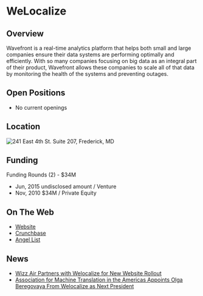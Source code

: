 # WeLocalize
## Overview
Wavefront is a real-time analytics platform that helps both small and large companies ensure their data systems are performing optimally and efficiently. With so many companies focusing on big data as an integral part of their product, Wavefront allows these companies to scale all of that data by monitoring the health of the systems and preventing outages.

## Open Positions
+ No current openings

## Location
![241 East 4th St. Suite 207, Frederick, MD](https://maps.googleapis.com/maps/api/staticmap?center=241+East+4th+St.+Suite+207,+Frederick,+MD&zoom=13&scale=false&size=600x300&maptype=roadmap&format=png&visual_refresh=true&markers=size:mid%7Ccolor:0xff0000%7Clabel:%7C241+East+4th+St.,+Fredrick,+MD)  

## Funding
Funding Rounds (2) - $34M
+ Jun, 2015	undisclosed amount / Venture
+ Nov, 2010	$34M / Private Equity

## On The Web
+ [Website](https://www.welocalize.com)
+ [Crunchbase](https://www.crunchbase.com/organization/welocalize)
+ [Angel List](https://angel.co/welocalize)

## News
+ [Wizz Air Partners with Welocalize for New Website Rollout](http://www.marketwired.com/press-release/wizz-air-partners-with-welocalize-for-new-website-rollout-2175907.htm)
+ [Association for Machine Translation in the Americas Appoints Olga Beregovaya From Welocalize as Next President](http://www.marketwired.com/press-release/association-machine-translation-americas-appoints-olga-beregovaya-from-welocalize-as-2174637.htm)

